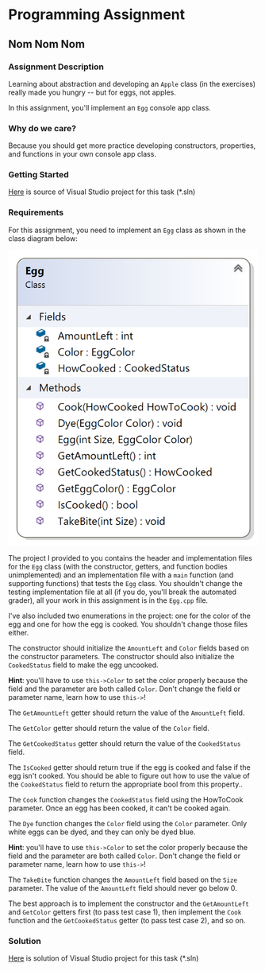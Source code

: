 # Programming Assignment
## Nom Nom Nom

### Assignment Description  

Learning about abstraction and developing an `Apple` class (in the exercises) really made you hungry -- but for eggs, not apples.

In this assignment, you'll implement an `Egg` console app class.

### Why do we care?

Because you should get more practice developing constructors, properties, and functions in your own console app class.

### Getting Started

[Here](/Course_3_Class_Development/Module_1/6_Nom_Nom/Source/ProgrammingAssignment1.sln) is source of Visual Studio project for this task (*.sln)

### Requirements

For this assignment, you need to implement an `Egg` class as shown in the class diagram below:

![alt text](8Bdf00I-SIyXX9NCPhiMWA_2135534bbb88494985ea9471daa9fcf1_1-Programming-Assignment-1-Egg-Class-Diagram.png)

The project I provided to you contains the header and implementation files for the `Egg` class (with the constructor, getters, and function bodies unimplemented) and an implementation file with a `main` function (and supporting functions) that tests the `Egg` class. You shouldn't change the testing implementation file at all (if you do, you'll break the automated grader), all your work in this assignment is in the `Egg.cpp` file.

I've also included two enumerations in the project: one for the color of the egg and one for how the egg is cooked. You shouldn't change those files either.

The constructor should initialize the `AmountLeft` and `Color` fields based on the constructor parameters. The constructor should also initialize the `CookedStatus` field to make the egg uncooked. 

**Hint**: you'll have to use `this->Color` to set the color properly because the field and the parameter are both called `Color`. Don't change the field or parameter name, learn how to use `this->`!

The `GetAmountLeft` getter should return the value of the `AmountLeft` field.

The `GetColor` getter should return the value of the `Color` field.

The `GetCookedStatus` getter should return the value of the `CookedStatus` field.

The `IsCooked` getter should return true if the egg is cooked and false if the egg isn't cooked. You should be able to figure out how to use the value of the `CookedStatus` field to return the appropriate bool from this property..

The `Cook` function changes the `CookedStatus` field using the HowToCook parameter. Once an egg has been cooked, it can't be cooked again.

The `Dye` function changes the `Color` field using the `Color` parameter. Only white eggs can be dyed, and they can only be dyed blue.

**Hint**: you'll have to use `this->Color` to set the color properly because the field and the parameter are both called `Color`. Don't change the field or parameter name, learn how to use `this->`!

The `TakeBite` function changes the `AmountLeft` field based on the `Size` parameter. The value of the `AmountLeft` field should never go below 0.

The best approach is to implement the constructor and the `GetAmountLeft` and `GetColor` getters first (to pass test case 1), then implement the `Cook` function and the `GetCookedStatus` getter (to pass test case 2), and so on.

### Solution
[Here](/Course_2_More_CPP_Programming_and_Unreal/Module_4/5_Give_Me_a_Hand/Solution/ProgrammingAssignment3/ProgrammingAssignment3.sln) is solution of Visual Studio project for this task (*.sln)